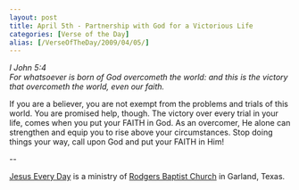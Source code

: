 ```yaml
---
layout: post
title: April 5th - Partnership with God for a Victorious Life
categories: [Verse of the Day]
alias: [/VerseOfTheDay/2009/04/05/]
---
```


_I John 5:4  
For whatsoever is born of God overcometh the world: and this is the
victory that overcometh the world, even our faith._

If you are a believer, you are not exempt from the problems and
trials of this world. You are promised help, though. The victory over
every trial in your life, comes when you put your FAITH in God. As an
overcomer, He alone can strengthen and equip you to rise above your
circumstances. Stop doing things your way, call upon God and put your
FAITH in Him!

 --

<a href=http://jesuseveryday.net>Jesus Every Day</a> is a ministry of <a href=http://rodgersbaptist.net>Rodgers Baptist Church</a> in Garland, Texas.
